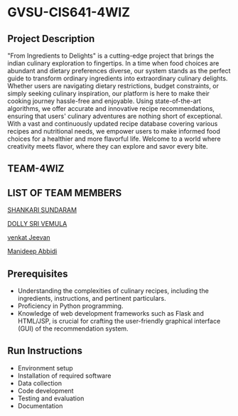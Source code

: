 # GVSU-CIS641-4WIZ
## Project Description
"From Ingredients to Delights" is a cutting-edge project that brings the indian culinary exploration to fingertips. In a time when food choices are abundant and dietary preferences diverse, our system stands as the perfect guide to transform ordinary ingredients into extraordinary culinary delights. Whether users are navigating dietary restrictions, budget constraints, or simply seeking culinary inspiration, our platform is here to make their cooking journey hassle-free and enjoyable. Using state-of-the-art algorithms, we offer accurate and innovative recipe recommendations, ensuring that users' culinary adventures are nothing short of exceptional. With a vast and continuously updated recipe database covering various recipes and nutritional needs, we empower users to make informed food choices for a healthier and more flavorful life. Welcome to a world where creativity meets flavor, where they can explore and savor every bite.


## TEAM-4WIZ 

## LIST OF TEAM MEMBERS

[SHANKARI SUNDARAM](https://github.com/shankymurali/CIS641-HW2-Sundaram)

[DOLLY SRI VEMULA](https://github.com/dolly101599/CIS641-HW2-Vemula)

[venkat Jeevan](https://github.com/VENKAT1706/CIS641-HW2-kadali) 

[Manideep Abbidi](https://github.com/manideepreddyabbidi/CIS641-HW2-Abbidi)


## Prerequisites
 -	Understanding the complexities of culinary recipes, including the ingredients, instructions, and pertinent particulars.
 -	Proficiency in Python programming.
 -	Knowledge of web development frameworks such as Flask and HTML/JSP, is crucial for crafting the user-friendly graphical interface (GUI) of the recommendation system.

## Run Instructions
 - Environment setup 
 - Installation of required software
 - Data collection
 - Code development
 - Testing and evaluation
 - Documentation




